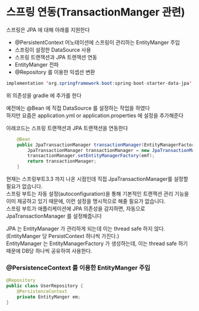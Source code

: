 # 스프링 연동(TransactionManger 관련)
스프링은 JPA 에 대해 아래를 지원한다 <br>
- @PersistentContext 어노테이션에 스프링이 관리하는 EntityManger 주입
- 스프링이 설정한 DataSource 사용
- 스프링 트랜잭션과 JPA 트랜잭션 연동
- EntityManger 전파
- @Repository 를 이용한 익셉션 변환

```java
implementation 'org.springframework.boot:spring-boot-starter-data-jpa'
```

위 의존성을 gradle 에 추가를 한다 <br>

예전에는 @Bean 에 직접 DataSource 를 설정하는 작업을 하였다 <br>
하지만 요즘은 application.yml or application.properties 에 설정을 추가해준다 <br>

아래코드는 스프링 트랜잭션과 JPA 트랜잭션을 연동한다<br>
```java
	@Bean
	public JpaTransactionManager transactionManager(EntityManagerFactory emf) {
		JpaTransactionManager transactionManager = new JpaTransactionManager();
		transactionManager.setEntityManagerFactory(emf);
		return transactionManager;
	}
```

현재는 스프링부트3.3 까지 나온 시점인데 직접 JpaTransactionManager를 설정할 필요가 없습니다. <br>
스프링 부트는 자동 설정(autoconfiguration)을 통해 기본적인 트랜잭션 관리 기능을 이미 제공하고 있기 때문에, 이런 설정을 명시적으로 해줄 필요가 없습니다.<br>
스프링 부트가 애플리케이션에 JPA 의존성을 감지하면, 자동으로 JpaTransactionManager 를 설정해줍니다<br>

JPA 는 EntityManager 가 관리하게 되는데 이는 thread safe 하지 않다.(EntityManger 당 PersistContext 하나씩 가진다.) <br>
EntityManager 는 EntityManagerFactory 가 생성하는데, 이는 thread safe 하기 때문에 DB당 하나씩 공유하여 사용한다.<br>

### @PersistenceContext 를 이용한 EntityManger 주입
```java
@Repository
public class UserRepository {
	@PersistenceContext
    private EntityManger em;
}
```